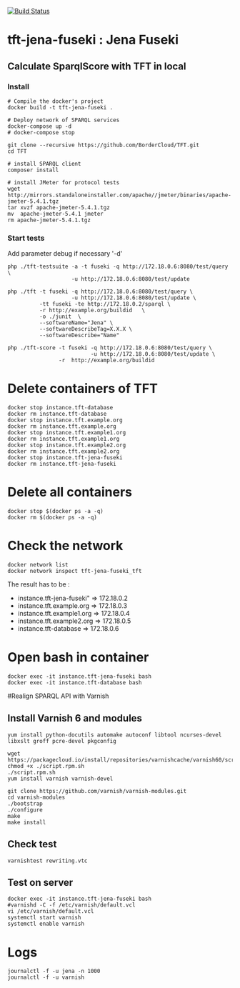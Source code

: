 [![Build Status](https://travis-ci.org/BorderCloud/tft-jena-fuseki.svg)](https://travis-ci.org/BorderCloud/tft-jena-fuseki)

# tft-jena-fuseki : Jena Fuseki

## Calculate SparqlScore with TFT in local

### Install
```
# Compile the docker's project 
docker build -t tft-jena-fuseki .
  
# Deploy network of SPARQL services
docker-compose up -d 
# docker-compose stop

git clone --recursive https://github.com/BorderCloud/TFT.git
cd TFT

# install SPARQL client
composer install 

# install JMeter for protocol tests
wget http://mirrors.standaloneinstaller.com/apache//jmeter/binaries/apache-jmeter-5.4.1.tgz
tar xvzf apache-jmeter-5.4.1.tgz 
mv  apache-jmeter-5.4.1 jmeter
rm apache-jmeter-5.4.1.tgz 
```

### Start tests
Add parameter debug if necessary '-d'
```
php ./tft-testsuite -a -t fuseki -q http://172.18.0.6:8080/test/query \
                    -u http://172.18.0.6:8080/test/update

php ./tft -t fuseki -q http://172.18.0.6:8080/test/query \
                    -u http://172.18.0.6:8080/test/update \
          -tt fuseki -te http://172.18.0.2/sparql \
          -r http://example.org/buildid   \
          -o ./junit  \
          --softwareName="Jena" \
          --softwareDescribeTag=X.X.X \
          --softwareDescribe="Name"
        
php ./tft-score -t fuseki -q http://172.18.0.6:8080/test/query \
                          -u http://172.18.0.6:8080/test/update \
                -r  http://example.org/buildid
```


# Delete containers of TFT

```
docker stop instance.tft-database
docker rm instance.tft-database
docker stop instance.tft.example.org
docker rm instance.tft.example.org
docker stop instance.tft.example1.org
docker rm instance.tft.example1.org
docker stop instance.tft.example2.org
docker rm instance.tft.example2.org
docker stop instance.tft-jena-fuseki
docker rm instance.tft-jena-fuseki

```

# Delete all containers

```
docker stop $(docker ps -a -q)
docker rm $(docker ps -a -q)
```

# Check the network
```
docker network list
docker network inspect tft-jena-fuseki_tft
```
The result has to be :
* instance.tft-jena-fuseki" => 172.18.0.2
* instance.tft.example.org =>  172.18.0.3
* instance.tft.example1.org => 172.18.0.4
* instance.tft.example2.org => 172.18.0.5
* instance.tft-database =>     172.18.0.6

# Open bash in container
```
docker exec -it instance.tft-jena-fuseki bash
docker exec -it instance.tft-database bash
```

#Realign SPARQL API with Varnish

## Install Varnish 6 and modules
```
yum install python-docutils automake autoconf libtool ncurses-devel libxslt groff pcre-devel pkgconfig

wget https://packagecloud.io/install/repositories/varnishcache/varnish60/script.rpm.sh
chmod +x ./script.rpm.sh
./script.rpm.sh
yum install varnish varnish-devel

git clone https://github.com/varnish/varnish-modules.git
cd varnish-modules
./bootstrap  
./configure
make
make install
```

## Check test
```
varnishtest rewriting.vtc
```

## Test on server
```
docker exec -it instance.tft-jena-fuseki bash
#varnishd -C -f /etc/varnish/default.vcl
vi /etc/varnish/default.vcl
systemctl start varnish
systemctl enable varnish

```

# Logs
```
journalctl -f -u jena -n 1000
journalctl -f -u varnish
```
